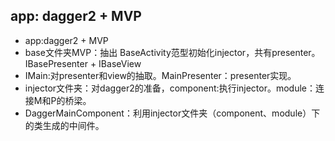 
## app: dagger2 + MVP
- app:dagger2 + MVP
- base文件夹MVP：抽出 BaseActivity范型初始化injector，共有presenter。IBasePresenter + IBaseView
- IMain:对presenter和view的抽取。MainPresenter：presenter实现。
- injector文件夹：对dagger2的准备，component:执行injector。module：连接M和P的桥梁。
- DaggerMainComponent：利用injector文件夹（component、module）下的类生成的中间件。
